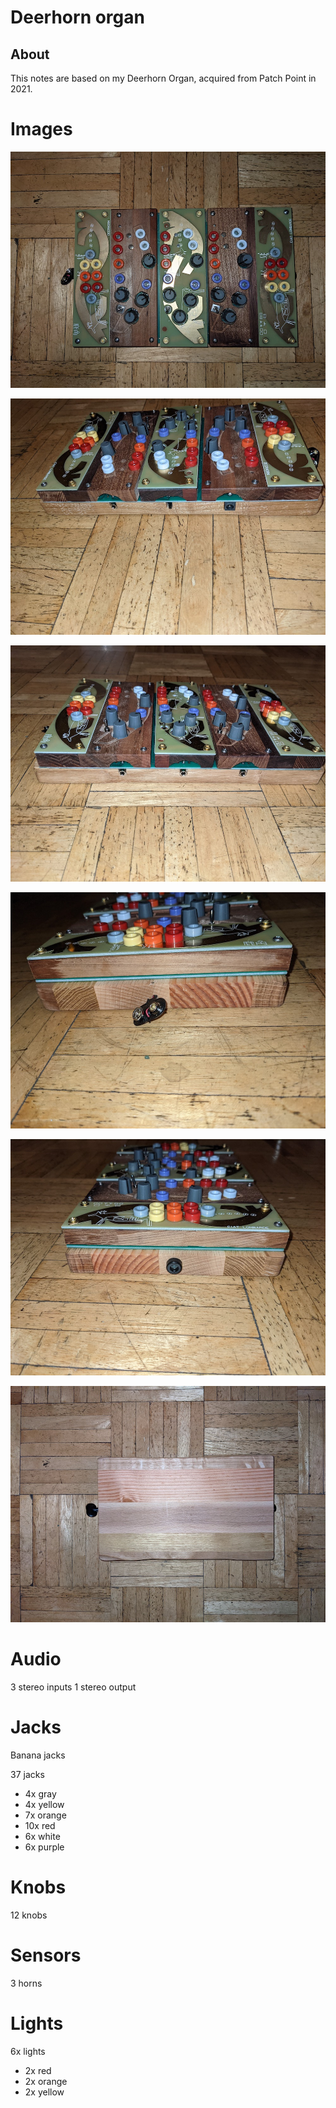 # Deerhorn organ

## About

This notes are based on my Deerhorn Organ, acquired from Patch Point in 2021.

# Images

![Deerhorn Organ - front](../images/deerhorn-organ-front.jpg "Deerhorn Organ - front")

![Deerhorn Organ - up](../images/deerhorn-organ-up.jpg "Deerhorn Organ - up")

![Deerhorn Organ - down](../images/deerhorn-organ-down.jpg "Deerhorn Organ - down")

![Deerhorn Organ - left](../images/deerhorn-organ-left.jpg "Deerhorn Organ - left")

![Deerhorn Organ - right](../images/deerhorn-organ-right.jpg "Deerhorn Organ - right")

![Deerhorn Organ - back](../images/deerhorn-organ-back.jpg "Deerhorn Organ - back")


# Audio

3 stereo inputs
1 stereo output

# Jacks

Banana jacks

37 jacks

* 4x gray
* 4x yellow
* 7x orange
* 10x red
* 6x white
* 6x purple

# Knobs

12 knobs

# Sensors

3 horns

# Lights

6x lights

* 2x red
* 2x orange
* 2x yellow
